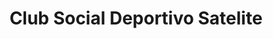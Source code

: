 ---
title: "Club Social Deportivo Satelite"
url: /lima/club-social-deportivo-satelite/
shop: Allgemein
---